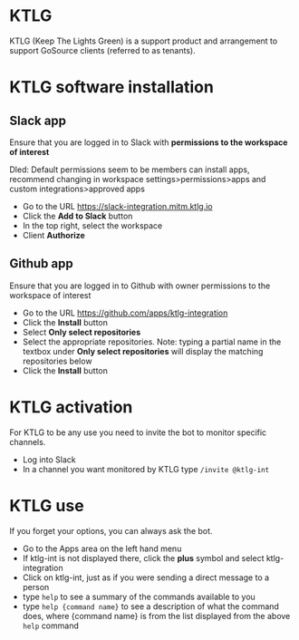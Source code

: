 # KTLG
KTLG (Keep The Lights Green) is a support product and arrangement to support GoSource clients (referred to as tenants).

# KTLG software installation
## Slack app
Ensure that you are logged in to Slack with **permissions to the workspace of interest**  

Dled: Default permissions seem to be members can install apps, recommend changing in workspace settings>permissions>apps and custom integrations>approved apps
- Go to the URL https://slack-integration.mitm.ktlg.io
- Click the **Add to Slack** button
- In the top right, select the workspace
- Client **Authorize**

## Github app
Ensure that you are logged in to Github with owner permissions to the workspace of interest
- Go to the URL https://github.com/apps/ktlg-integration
- Click the **Install** button
- Select **Only select repositories**
- Select the appropriate repositories.  Note: typing a partial name in the textbox under **Only select repositories** will display the matching repositories below
- Click the **Install** button

# KTLG activation
For KTLG to be any use you need to invite the bot to monitor specific channels.
- Log into Slack
- In a channel you want monitored by KTLG type `/invite @ktlg-int`

# KTLG use
If you forget your options, you can always ask the bot.  
- Go to the Apps area on the left hand menu
- If ktlg-int is not displayed there, click the **plus** symbol and select ktlg-integration
- Click on ktlg-int, just as if you were sending a direct message to a person
- type `help` to see a summary of the commands available to you
- type `help {command name}` to see a description of what the command does, where {command name} is from the list displayed from the above `help` command
